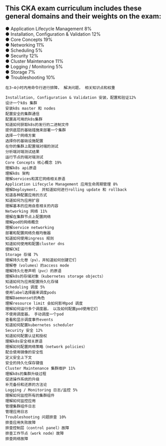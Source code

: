 ## This CKA exam curriculum includes these general domains and their weights on the exam:
● Application Lifecycle Management 8%  
● Installation, Configuration & Validation 12%  
● Core Concepts 19%  
● Networking 11%  
● Scheduling 5%  
● Security 12%  
● Cluster Maintenance 11%  
● Logging / Monitoring 5%  
● Storage 7%  
● Troubleshooting 10%  

```
在3~4小时内用命令行进行排障， 解决问题， 相关知识点和权重

Installation, Configuration & Validation 安装，配置和验证12%
设计一个k8s 集群
安装k8s master 和 nodes
配置安全的集群通信
配置高可用的k8s集群
知道如何获取k8s的发行的二进制文件
提供底层的基础措施来部署一个集群
选择一个网络方案
选择你的基础设施配置
在你的集群上配置端对端的测试
分析端对端测试结果
运行节点的端对端测试
Core Concepts 核心概念 19%
理解k8s api原语
理解k8s 架构
理解services和其它网络相关原语
Application Lifecycle Management 应用生命周期管理 8%
理解Deployment， 并知道如何进行rolling update 和 rollback
知道各种配置应用的方式
知道如何为应用扩容
理解基本的应用自愈相关的内容
Networking 网络 11%
理解在集群节点上配置网络
理解pod的网络概念
理解service networking
部署和配置网络负载均衡器
知道如何使用ingress 规则
知道如何使用和配置cluster dns
理解CNI
Storage 存储 7%
理解持久化卷（pv），并知道如何创建它们
理解卷（volumes）的access mode
理解持久化卷声明（pvc）的原语
理解k8s的存储对象（kubernetes storage objects）
知道如何为应用配置持久化存储
Scheduling 调度 5%
使用label选择器来调度pods
理解Daemonset的角色
理解resource limit 会如何影响pod 调度
理解如何运行多个调度器， 以及如何配置pod使用它们
不使用调度器， 手动调度一个pod
查看和显示调度事件events
知道如何配置kubernetes scheduler
Security 安全 12%
知道如何配置认证和授权
理解k8s安全相关原语
理解如何配置网络策略（network policies）
配合使用镜像的安全性
定义安全上下文
安全的持久化保存键值
Cluster Maintenance 集群维护 11%
理解k8s的集群升级过程
促进操作系统的升级
补充备份和还原的方法论
Logging / Monitoring 日志/监控 5%
理解如何监控所有的集群组件
理解如何监控应用
管理集群组件日志
管理应用日志
Troubleshooting 问题排查 10%
排查应用失败故障
排查控制层（control panel）故障
排查工作节点（work node）故障
排查网络故障
```